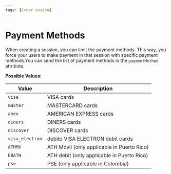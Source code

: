 ```yaml
---
tags: [Crear sesión]
---
```


# Payment Methods

When creating a session, you can limit the payment methods. This way, you force your users to make payment in that session with specific payment methods.You can send the list of payment methods in the `paymentMethod` attribute.

**Possible Values:**

Value | Description 
---------|----------
 `visa` |   VISA  cards
 `master` |   MASTERCARD cards
 `amex` |   AMERICAN EXPRESS cards
 `diners` |   DINERS cards
 `discover` |   DISCOVER cards
 `visa_electron` |  debito VISA ELECTRON debit cards
 `ATHMV` | ATH Móvil (only applicable in Puerto Rico)
  `EBATH` | ATH debit (only applicable in Puerto Rico)
 `pse` | PSE (only applicable in Colombia) | 
  





